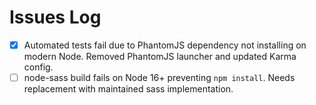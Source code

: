 # Issues Log

- [x] Automated tests fail due to PhantomJS dependency not installing on modern Node. Removed PhantomJS launcher and updated Karma config.
- [ ] node-sass build fails on Node 16+ preventing `npm install`. Needs replacement with maintained sass implementation.
